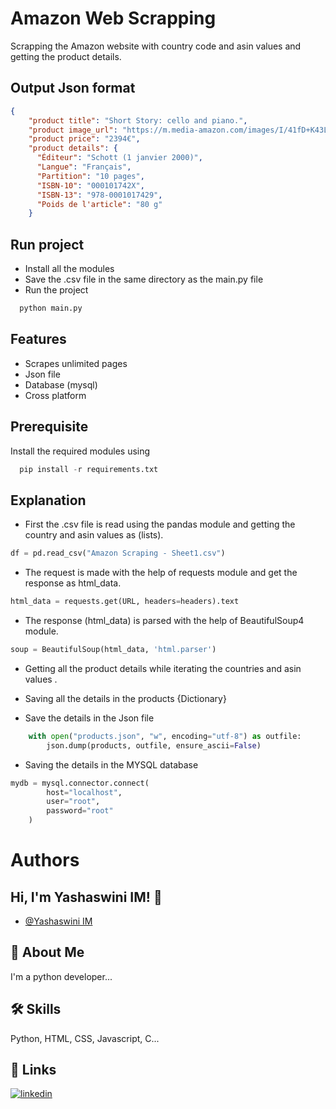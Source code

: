 
# Amazon Web Scrapping

Scrapping the Amazon website with country code and asin values and getting the product details.




## Output Json format
```json
{
    "product title": "Short Story: cello and piano.",
    "product image_url": "https://m.media-amazon.com/images/I/41fD+K43LcL._SY445_SX342_.jpg",
    "product price": "2394€",
    "product details": {
      "Éditeur": "Schott (1 janvier 2000)",
      "Langue": "Français",
      "Partition": "10 pages",
      "ISBN-10": "000101742X",
      "ISBN-13": "978-0001017429",
      "Poids de l'article": "80 g"
    }
```
## Run project

* Install all the modules
* Save the .csv file in the same directory as the main.py file
* Run the project


```bash
  python main.py
```


## Features

- Scrapes unlimited pages
- Json file
- Database (mysql)
- Cross platform


## Prerequisite

Install the required modules using

```python
  pip install -r requirements.txt
```
    
## Explanation

* First the .csv file is read using the pandas module and getting the country and asin values as (lists).
```python
df = pd.read_csv("Amazon Scraping - Sheet1.csv")
```

* The request is made with the help of requests module and get the response as html_data.
```python
html_data = requests.get(URL, headers=headers).text
```

* The response (html_data) is parsed with the help of BeautifulSoup4 module.
```python
soup = BeautifulSoup(html_data, 'html.parser')
```

* Getting all the product details while iterating the countries and asin values .

* Saving all the details in the products {Dictionary}

* Save the details in the Json file 
```python
    with open("products.json", "w", encoding="utf-8") as outfile:
        json.dump(products, outfile, ensure_ascii=False)
```

* Saving the details in the MYSQL database
```python
mydb = mysql.connector.connect(
        host="localhost",
        user="root",
        password="root"
    )
```



# Authors
## Hi, I'm Yashaswini IM! 👋

- [@Yashaswini IM]((https://github.com/yashaswini-im))


## 🚀 About Me
I'm a python developer...


## 🛠 Skills
Python, HTML, CSS, Javascript, C...


## 🔗 Links
[![linkedin](https://img.shields.io/badge/linkedin-0A66C2?style=for-the-badge&logo=linkedin&logoColor=white)](https://www.linkedin.com/in/yashaswini-im/)


